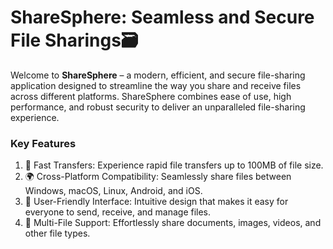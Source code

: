# ShareSphere: Seamless and Secure File Sharings🗃️
Welcome to **ShareSphere** – a modern, efficient, and secure file-sharing application designed to streamline the way you share and receive files across different platforms. ShareSphere combines ease of use, high performance, and robust security to deliver an unparalleled file-sharing experience.

### Key Features
1. 🚀 Fast Transfers: Experience rapid file transfers up to 100MB of file size.
2. 🌍 Cross-Platform Compatibility: Seamlessly share files between Windows, macOS, Linux, Android, and iOS.
3. 🎯 User-Friendly Interface: Intuitive design that makes it easy for everyone to send, receive, and manage files.
4. 📁 Multi-File Support: Effortlessly share documents, images, videos, and other file types.

